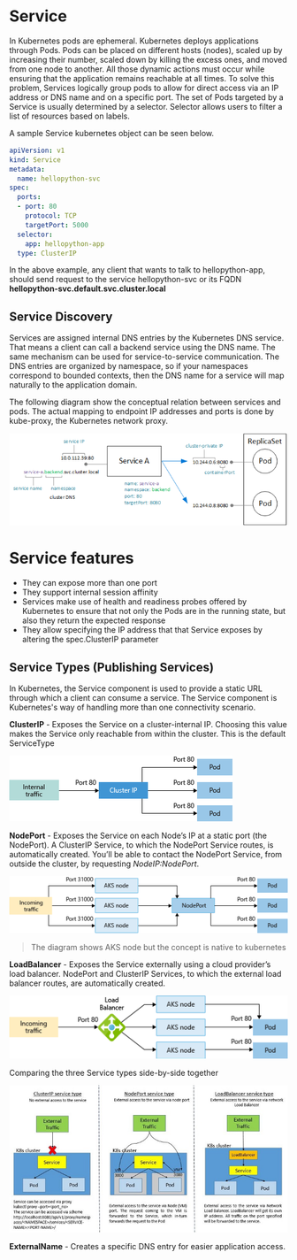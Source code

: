 # Service
In Kubernetes pods are ephemeral. Kubernetes deploys applications through Pods. Pods can be placed on different hosts (nodes), scaled up by increasing their number, scaled down by killing the excess ones, and moved from one node to another. All those dynamic actions must occur while ensuring that the application remains reachable at all times. To solve this problem, Services logically group pods to allow for direct access via an IP address or DNS name and on a specific port. The set of Pods targeted by a Service is usually determined by a selector. Selector allows users to filter a list of resources based on labels.

A sample Service kubernetes object can be seen below.
```yaml
apiVersion: v1
kind: Service
metadata:
  name: hellopython-svc
spec:
  ports:
  - port: 80
    protocol: TCP
    targetPort: 5000
  selector:
    app: hellopython-app
  type: ClusterIP
```
In the above example, any client that wants to talk to hellopython-app, should send request to the service hellopython-svc or its FQDN **hellopython-svc.default.svc.cluster.local**

## Service Discovery
Services are assigned internal DNS entries by the Kubernetes DNS service. That means a client can call a backend service using the DNS name. The same mechanism can be used for service-to-service communication. The DNS entries are organized by namespace, so if your namespaces correspond to bounded contexts, then the DNS name for a service will map naturally to the application domain.

The following diagram show the conceptual relation between services and pods. The actual mapping to endpoint IP addresses and ports is done by kube-proxy, the Kubernetes network proxy.

![Alt Text](/images/aks-services.jpg)

# Service features
* They can expose more than one port
* They support internal session affinity
* Services make use of health and readiness probes offered by Kubernetes to ensure that not only the Pods are in the running state, but also they return the expected response
* They allow specifying the IP address that that Service exposes by altering the spec.ClusterIP parameter

## Service Types (Publishing Services)
In Kubernetes, the Service component is used to provide a static URL through which a client can consume a service. The Service component is Kubernetes's way of handling more than one connectivity scenario.

**ClusterIP** - Exposes the Service on a cluster-internal IP. Choosing this value makes the Service only reachable from within the cluster. This is the default ServiceType

![Alt Text](/images/aks-clusterip.jpg)

**NodePort** - Exposes the Service on each Node’s IP at a static port (the NodePort). A ClusterIP Service, to which the NodePort Service routes, is automatically created. You’ll be able to contact the NodePort Service, from outside the cluster, by requesting *NodeIP:NodePort*.

![Alt Text](/images/aks-nodeport.jpg)
> The diagram shows AKS node but the concept is native to kubernetes

**LoadBalancer** - Exposes the Service externally using a cloud provider’s load balancer. NodePort and ClusterIP Services, to which the external load balancer routes, are automatically created.

![Alt Text](/images/aks-loadbalancer.jpg)

Comparing the three Service types side-by-side together

![Alt Text](/images/service-type.jpg)

**ExternalName** - Creates a specific DNS entry for easier application access.
